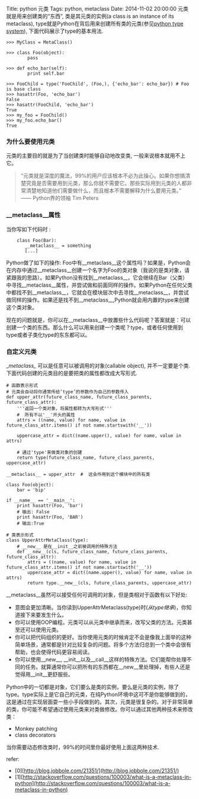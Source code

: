Title: python 元类
Tags: python, metaclass
Date: 2014-11-02 20:00:00
元类就是用来创建类的“东西”, 类是其元类的实例(a class is an instance of its metaclass), type就是Python在背后用来创建所有类的元类(参见[python type system](/posts/python/type.html)), 下面代码展示了type的基本用法.

    >>> MyClass = MetaClass()

    >>> class Foo(object): 
            pass

    >>> def echo_bar(self):
            print self.bar
       
    >>> FooChild = type('FooChild', (Foo,), {'echo_bar': echo_bar}) # Foo is base class
    >>> hasattr(Foo, 'echo_bar')
    False
    >>> hasattr(FooChild, 'echo_bar')
    True
    >>> my_foo = FooChild()
    >>> my_foo.echo_bar()
    True

### 为什么要使用元类
元类的主要目的就是为了当创建类时能够自动地改变类, 一般来说根本就用不上它。
> “元类就是深度的魔法，99%的用户应该根本不必为此操心。如果你想搞清楚究竟是否需要用到元类，那么你就不需要它。那些实际用到元类的人都非常清楚地知道他们需要做什么，而且根本不需要解释为什么要用元类。”  —— Python界的领袖 Tim Peters

### __metaclass__属性

当你写如下代码时 :

        class Foo(Bar):
           __metaclass__ = something
           [...]

Python做了如下的操作:
Foo中有__metaclass__这个属性吗？如果是，Python会在内存中通过__metaclass__创建一个名字为Foo的类对象（我说的是类对象，请紧跟我的思路）。如果Python没有找到__metaclass__，它会继续在Bar（父类）中寻找__metaclass__属性，并尝试做和前面同样的操作。如果Python在任何父类中都找不到__metaclass__，它就会在模块层次中去寻找__metaclass__，并尝试做同样的操作。如果还是找不到__metaclass__,Python就会用内置的type来创建这个类对象。

现在的问题就是，你可以在__metaclass__中放置些什么代码呢？答案就是：可以创建一个类的东西。那么什么可以用来创建一个类呢？type，或者任何使用到type或者子类化type的东东都可以。

### 自定义元类

\__metaclass\__ 可以是任意可以被调用的对象(callable object), 并不一定要是个类. 下面代码创建的元类目的是要把类的属性都改成大写形式.

    # 函数表示形式
    # 元类会自动将你通常传给‘type’的参数作为自己的参数传入
    def upper_attr(future_class_name, future_class_parents, future_class_attr):
        '''返回一个类对象，将属性都转为大写形式'''
        #  所有不以'__'开头的属性
        attrs = ((name, value) for name, value in future_class_attr.items() if not name.startswith('__'))

        uppercase_attr = dict((name.upper(), value) for name, value in attrs)
     
        # 通过'type'来做类对象的创建
        return type(future_class_name, future_class_parents, uppercase_attr)
     
    __metaclass__ = upper_attr  #  这会作用到这个模块中的所有类
     
    class Foo(object):
        bar = 'bip'

    if __name__ == '__main__':
        print hasattr(Foo, 'bar')
        # 输出: False
        print hasattr(Foo, 'BAR')
        # 输出:True

    # 类表示形式
    class UpperAttrMetaClass(type):
        # __new__ 是在__init__之前被调用的特殊方法
        def __new__(cls, future_class_name, future_class_parents, future_class_attr):
            attrs = ((name, value) for name, value in future_class_attr.items() if not name.startswith('__'))
            uppercase_attr = dict((name.upper(), value) for name, value in attrs)
            return type.__new__(cls, future_class_parents, uppercase_attr)


__metaclass__虽然可以接受任何可调用的对象，但是类相对于函数有以下好处:

- 意图会更加清晰。当你读到UpperAttrMetaclass(type)时(*从type继承*)，你知道接下来要发生什么。
- 你可以使用OOP编程。元类可以从元类中继承而来，改写父类的方法。元类甚至还可以使用元类。
- 你可以把代码组织的更好。当你使用元类的时候肯定不会是像我上面举的这种简单场景，通常都是针对比较复杂的问题。将多个方法归总到一个类中会很有帮助，也会使得代码更容易阅读。
- 你可以使用__new__, __init__以及__call__这样的特殊方法。它们能帮你处理不同的任务。就算通常你可以把所有的东西都在__new__里处理掉，有些人还是觉得用__init__更舒服些。


Python中的一切都是对象，它们要么是类的实例，要么是元类的实例，除了type。type实际上是它自己的元类，在纯Python环境中这可不是你能够做到的，这是通过在实现层面耍一些小手段做到的。其次，元类是很复杂的。对于非常简单的类，你可能不希望通过使用元类来对类做修改。你可以通过其他两种技术来修改类：

- Monkey patching
- class decorators

当你需要动态修改类时，99%的时间里你最好使用上面这两种技术.

refer:

- [0][http://blog.jobbole.com/21351/](http://blog.jobbole.com/21351/)
- [1][http://stackoverflow.com/questions/100003/what-is-a-metaclass-in-python](http://stackoverflow.com/questions/100003/what-is-a-metaclass-in-python)
